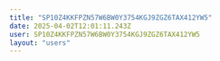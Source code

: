 ```yaml
---
title: "SP10Z4KKFPZN57W6BW0Y3754KGJ9ZGZ6TAX412YW5"
date: 2025-04-02T12:01:11.243Z
user: SP10Z4KKFPZN57W6BW0Y3754KGJ9ZGZ6TAX412YW5
layout: "users"
---
```

    